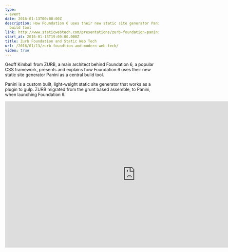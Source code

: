 ```yaml
---
type:
- event
date: 2016-01-13T00:00:00Z
description: How Foundation 6 uses their new static site generator Panini as a central
  build tool
link: http://www.staticwebtech.com/presentations/zurb-foundation-panini/
start_at: 2016-01-13T19:00:00.000Z
title: Zurb Foundation and Static Web Tech
url: /2016/01/13/zurb-foundtion-and-modern-web-tech/
video: true
---
```


Geoff Kimball from ZURB, a main architect behind Foundation 6, a popular CSS framework, presents and explains how Foundation 6 uses their new static site generator Panini as a central build tool.

Panini is a custom built, light-weight static site generator that works as a plugin to gulp. ZURB migrated from the grunt based assemble, to Panini, when launching Foundation 6.

<div class="embed-container">
  <iframe width="853" height="480" src="https://www.youtube-nocookie.com/embed/MPOMZ8Qs_HA?rel=0&amp;showinfo=0" frameborder="0" allowfullscreen></iframe>
</div>



